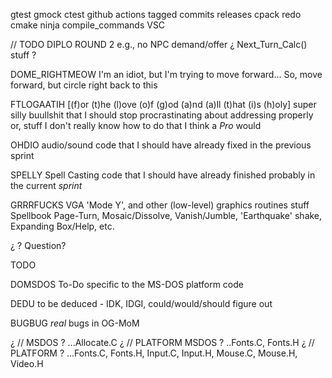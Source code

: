 

gtest
gmock
ctest
github actions
tagged commits
releases
cpack
redo cmake
ninja compile_commands VSC









// TODO  DIPLO ROUND 2
e.g., no NPC demand/offer
¿ Next_Turn_Calc() stuff ?


DOME_RIGHTMEOW
    I'm an idiot, but I'm trying to move forward...
    So, move forward, but circle right back to this

FTLOGAATIH  [(f)or (t)he (l)ove (o)f (g)od (a)nd (a)ll (t)hat (i)s (h)oly]
    super silly buullshit that I should stop procrastinating about addressing properly
    or, stuff I don't really know how to do that I think a *Pro* would

OHDIO
    audio/sound code that I should have already fixed in the previous sprint

SPELLY
    Spell Casting code that I should have already finished probably in the current *sprint*

GRRRFUCKS
    VGA 'Mode Y', and other (low-level) graphics routines stuff
        Spellbook Page-Turn, Mosaic/Dissolve, Vanish/Jumble, 'Earthquake' shake, Expanding Box/Help, etc.

¿ ?
    Question?

TODO

DOMSDOS
    To-Do specific to the MS-DOS platform code

DEDU
    to be deduced - IDK, IDGI, could/would/should figure out

BUGBUG
    *real* bugs in OG-MoM



¿ // MSDOS ?  ...Allocate.C
¿ // PLATFORM  MSDOS ?  ..Fonts.C, Fonts.H
¿ // PLATFORM ?  ...Fonts.C, Fonts.H, Input.C, Input.H, Mouse.C, Mouse.H, Video.H


